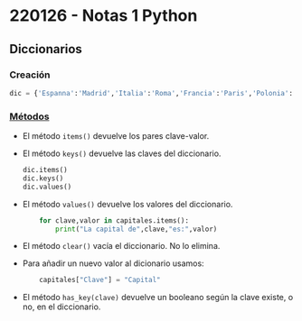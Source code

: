 # 220126 - Notas 1 Python

## Diccionarios

### Creación

```python
dic = {'Espanna':'Madrid','Italia':'Roma','Francia':'Paris','Polonia':'Varsovia','Austria':'Viena','Egipto':'El Cairo','Lituania':'Vilna','Portugal':'Lisboa','Peru':'Lima','Venezuela':'Caracas'}
```

### [Métodos](../ejemplos/260126-2.py)

 * El método `items()` devuelve los pares clave-valor.

 * El método `keys()` devuelve las claves del diccionario.
    ```python
    dic.items()
    dic.keys()
    dic.values()
    ```

 * El método `values()` devuelve los valores del diccionario.
    ```python
        for clave,valor in capitales.items():
            print("La capital de",clave,"es:",valor)
    ```

 * El método `clear()` vacía el diccionario. No lo elimina.
 * Para añadir un nuevo valor al dicionario usamos:
    ```python
        capitales["Clave"] = "Capital"
    ```
 * El método `has_key(clave)` devuelve un booleano según la clave existe, o no, en el diccionario. 
